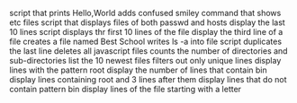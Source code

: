 script that prints Hello,World
adds confused smiley
command that shows etc files
script that displays files of both passwd and hosts
display the last 10 lines
script displays thr first 10 lines of the file
display the third line of a file
creates a file named Best School
writes ls -a into file
script duplicates the last line
deletes all javascript files
counts the number of directories and sub-directories
list the 10 newest files
filters out only unique lines
display lines with the pattern root
display the number of lines that contain bin
display lines containing root and 3 lines after them
display lines that do not contain pattern bin
display lines of the file starting with a letter
